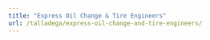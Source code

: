 ```yaml
---
title: "Express Oil Change & Tire Engineers"
url: /talladega/express-oil-change-and-tire-engineers/
---
```

